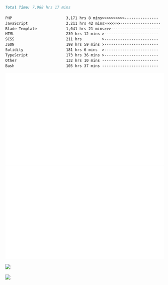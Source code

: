 <!--START_SECTION:waka-->

```markdown
Total Time: 7,988 hrs 17 mins

PHP                        3,171 hrs 8 mins>>>>>>>>>>---------------   39.05 %
JavaScript                 2,211 hrs 42 mins>>>>>>>------------------   27.24 %
Blade Template             1,041 hrs 21 mins>>>----------------------   12.82 %
HTML                       239 hrs 12 mins >------------------------   02.95 %
SCSS                       211 hrs         >------------------------   02.60 %
JSON                       198 hrs 59 mins >------------------------   02.45 %
Solidity                   181 hrs 6 mins  >------------------------   02.23 %
TypeScript                 173 hrs 36 mins >------------------------   02.14 %
Other                      132 hrs 10 mins -------------------------   01.63 %
Bash                       105 hrs 37 mins -------------------------   01.30 %
```

<!--END_SECTION:waka-->

![](https://raw.githubusercontent.com/DrMaxis/github-stats-transparent/output/generated/overview.svg)
![](https://raw.githubusercontent.com/DrMaxis/github-stats-transparent/output/generated/languages.svg)

![](https://git-readme-stats-drmaxis-projects.vercel.app/api?username=drmaxis&show_icons=true&theme=outrun&count_private=true&show=reviews,discussions_started,discussions_answered,prs_merged,prs_merged_percentage&custom_title=2024%20Github%20Rank)
 
<a href="https://count.getloli.com/"><img src="https://count.getloli.com/get/@:maxis-the-alchemist?theme=rule34"></a>
<!-- https://count.getloli.com/get/@alchemist?theme=rule34 -->
<br>
